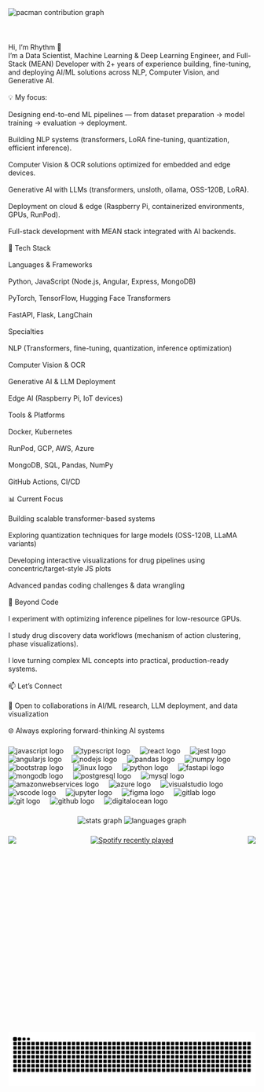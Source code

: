 <picture>
  <source media="(prefers-color-scheme: dark)" srcset="https://raw.githubusercontent.com/Rhythm-08/Rhythm-08/output/pacman-contribution-graph-dark.svg">
  <source media="(prefers-color-scheme: light)" srcset="https://raw.githubusercontent.com/Rhythm-08/Rhythm-08/output/pacman-contribution-graph.svg">
  <img alt="pacman contribution graph" src="https://raw.githubusercontent.com/Rhythm-08/Rhythm-08/output/pacman-contribution-graph.svg">
</picture>

###

<br clear="both">

<p align="left">Hi, I’m Rhythm 👋<br>I’m a Data Scientist, Machine Learning & Deep Learning Engineer, and Full-Stack (MEAN) Developer with 2+ years of experience building, fine-tuning, and deploying AI/ML solutions across NLP, Computer Vision, and Generative AI.<br><br>💡 My focus:<br><br>Designing end-to-end ML pipelines — from dataset preparation → model training → evaluation → deployment.<br><br>Building NLP systems (transformers, LoRA fine-tuning, quantization, efficient inference).<br><br>Computer Vision & OCR solutions optimized for embedded and edge devices.<br><br>Generative AI with LLMs (transformers, unsloth, ollama, OSS-120B, LoRA).<br><br>Deployment on cloud & edge (Raspberry Pi, containerized environments, GPUs, RunPod).<br><br>Full-stack development with MEAN stack integrated with AI backends.<br><br>🔧 Tech Stack<br><br>Languages & Frameworks<br><br>Python, JavaScript (Node.js, Angular, Express, MongoDB)<br><br>PyTorch, TensorFlow, Hugging Face Transformers<br><br>FastAPI, Flask, LangChain<br><br>Specialties<br><br>NLP (Transformers, fine-tuning, quantization, inference optimization)<br><br>Computer Vision & OCR<br><br>Generative AI & LLM Deployment<br><br>Edge AI (Raspberry Pi, IoT devices)<br><br>Tools & Platforms<br><br>Docker, Kubernetes<br><br>RunPod, GCP, AWS, Azure<br><br>MongoDB, SQL, Pandas, NumPy<br><br>GitHub Actions, CI/CD<br><br>📊 Current Focus<br><br>Building scalable transformer-based systems<br><br>Exploring quantization techniques for large models (OSS-120B, LLaMA variants)<br><br>Developing interactive visualizations for drug pipelines using concentric/target-style JS plots<br><br>Advanced pandas coding challenges & data wrangling<br><br>🌱 Beyond Code<br><br>I experiment with optimizing inference pipelines for low-resource GPUs.<br><br>I study drug discovery data workflows (mechanism of action clustering, phase visualizations).<br><br>I love turning complex ML concepts into practical, production-ready systems.<br><br>📫 Let’s Connect<br><br>💼 Open to collaborations in AI/ML research, LLM deployment, and data visualization<br><br>🌐 Always exploring forward-thinking AI systems</p>

###

<div align="left">
  <img src="https://cdn.jsdelivr.net/gh/devicons/devicon/icons/javascript/javascript-original.svg" height="40" alt="javascript logo"  />
  <img width="12" />
  <img src="https://cdn.jsdelivr.net/gh/devicons/devicon/icons/typescript/typescript-original.svg" height="40" alt="typescript logo"  />
  <img width="12" />
  <img src="https://cdn.jsdelivr.net/gh/devicons/devicon/icons/react/react-original.svg" height="40" alt="react logo"  />
  <img width="12" />
  <img src="https://cdn.jsdelivr.net/gh/devicons/devicon/icons/jest/jest-plain.svg" height="40" alt="jest logo"  />
  <img width="12" />
  <img src="https://cdn.jsdelivr.net/gh/devicons/devicon/icons/angularjs/angularjs-original.svg" height="40" alt="angularjs logo"  />
  <img width="12" />
  <img src="https://cdn.jsdelivr.net/gh/devicons/devicon/icons/nodejs/nodejs-original.svg" height="40" alt="nodejs logo"  />
  <img width="12" />
  <img src="https://cdn.jsdelivr.net/gh/devicons/devicon/icons/pandas/pandas-original.svg" height="40" alt="pandas logo"  />
  <img width="12" />
  <img src="https://cdn.jsdelivr.net/gh/devicons/devicon/icons/numpy/numpy-original.svg" height="40" alt="numpy logo"  />
  <img width="12" />
  <img src="https://cdn.jsdelivr.net/gh/devicons/devicon/icons/bootstrap/bootstrap-original.svg" height="40" alt="bootstrap logo"  />
  <img width="12" />
  <img src="https://cdn.jsdelivr.net/gh/devicons/devicon/icons/linux/linux-original.svg" height="40" alt="linux logo"  />
  <img width="12" />
  <img src="https://cdn.jsdelivr.net/gh/devicons/devicon/icons/python/python-original.svg" height="40" alt="python logo"  />
  <img width="12" />
  <img src="https://cdn.jsdelivr.net/gh/devicons/devicon/icons/fastapi/fastapi-original.svg" height="40" alt="fastapi logo"  />
  <img width="12" />
  <img src="https://cdn.jsdelivr.net/gh/devicons/devicon/icons/mongodb/mongodb-original.svg" height="40" alt="mongodb logo"  />
  <img width="12" />
  <img src="https://cdn.jsdelivr.net/gh/devicons/devicon/icons/postgresql/postgresql-original.svg" height="40" alt="postgresql logo"  />
  <img width="12" />
  <img src="https://cdn.jsdelivr.net/gh/devicons/devicon/icons/mysql/mysql-original.svg" height="40" alt="mysql logo"  />
  <img width="12" />
  <img src="https://cdn.jsdelivr.net/gh/devicons/devicon/icons/amazonwebservices/amazonwebservices-line-wordmark.svg" height="40" alt="amazonwebservices logo"  />
  <img width="12" />
  <img src="https://cdn.jsdelivr.net/gh/devicons/devicon/icons/azure/azure-original.svg" height="40" alt="azure logo"  />
  <img width="12" />
  <img src="https://cdn.jsdelivr.net/gh/devicons/devicon/icons/visualstudio/visualstudio-plain.svg" height="40" alt="visualstudio logo"  />
  <img width="12" />
  <img src="https://cdn.jsdelivr.net/gh/devicons/devicon/icons/vscode/vscode-original.svg" height="40" alt="vscode logo"  />
  <img width="12" />
  <img src="https://cdn.jsdelivr.net/gh/devicons/devicon/icons/jupyter/jupyter-original.svg" height="40" alt="jupyter logo"  />
  <img width="12" />
  <img src="https://cdn.simpleicons.org/figma/F24E1E" height="40" alt="figma logo"  />
  <img width="12" />
  <img src="https://cdn.simpleicons.org/gitlab/FC6D26" height="40" alt="gitlab logo"  />
  <img width="12" />
  <img src="https://skillicons.dev/icons?i=git" height="40" alt="git logo"  />
  <img width="12" />
  <img src="https://skillicons.dev/icons?i=github" height="40" alt="github logo"  />
  <img width="12" />
  <img src="https://cdn.jsdelivr.net/gh/devicons/devicon/icons/digitalocean/digitalocean-original.svg" height="40" alt="digitalocean logo"  />
</div>

###

<div align="center">
  <img src="https://github-readme-stats.vercel.app/api?username=Rhythm-08&hide_title=false&hide_rank=false&show_icons=true&include_all_commits=true&count_private=true&disable_animations=false&theme=dracula&locale=en&hide_border=false&order=1" height="150" alt="stats graph"  />
  <img src="https://github-readme-stats.vercel.app/api/top-langs?username=Rhythm-08&locale=en&hide_title=false&layout=compact&card_width=320&langs_count=5&theme=dracula&hide_border=false&order=2" height="150" alt="languages graph"  />
</div>

###

<img align="left" height="400" src="https://64.media.tumblr.com/adb4c66e95611b7790100490c71a9034/tumblr_osywtlP5Kj1v6bs4yo5_400.gif"  />

###

<img align="right" src="https://visitor-badge.laobi.icu/badge?page_id=Rhythm-08.Rhythm-08&left_color=darkviolet&right_color=dimgrey"  />

###

<div align="center">
  <a href="https://open.spotify.com/user/ju4v4brilwlixa6dzx0g2az8i">
    <img src="https://spotify-recently-played-readme.vercel.app/api?user=ju4v4brilwlixa6dzx0g2az8i&count=5&unique=true" alt="Spotify recently played"  />
  </a>
</div>

###

<br clear="both">

<img src="https://raw.githubusercontent.com/Rhythm-08/Rhythm-08/output/snake.svg" alt="Snake animation" />

###
